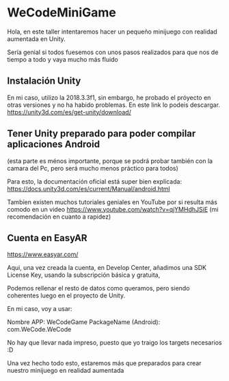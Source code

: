 # WeCodeMiniGame

Hola, en este taller intentaremos hacer un pequeño minijuego con realidad aumentada en Unity. 

Sería genial si todos fuesemos con unos pasos realizados para que nos de tiempo a todo y vaya mucho más fluido

## Instalación Unity

En mi caso, utilizo la 2018.3.3f1, sin embargo, he probado el próyecto en otras versiones y no ha habido problemas.
En este link lo podeis descargar.
https://unity3d.com/es/get-unity/download/



## Tener Unity preparado para poder compilar aplicaciones Android 
(esta parte es ménos importante, porque se podrá probar también con la camara del Pc, pero será mucho menos práctico para todos)

Para esto, la documentación oficial está super bien explicada:
https://docs.unity3d.com/es/current/Manual/android.html

Tambíen existen muchos tutoriales geniales en YouTube por si resulta más comodo en un video
https://www.youtube.com/watch?v=qjYMHdhJSiE  (mi recomendación en cuanto a rapidez)



## Cuenta en EasyAR 
https://www.easyar.com/

Aqui, una vez creada la cuenta,  en Develop Center, añadimos una SDK License Key, usando la subscripción básica y gratuita,

Podemos rellenar el resto de datos como queramos, pero siendo coherentes luego en el proyecto de Unity.

En mi caso, voy a usar: 

Nombre APP: WeCodeGame
PackageName (Android): com.WeCode.WeCode

No hay que llevar nada impreso, puesto que yo traigo los targets necesarios :D

Una vez hecho todo esto, estaremos más que preparados para crear nuestro minijuego en realidad aumentada
